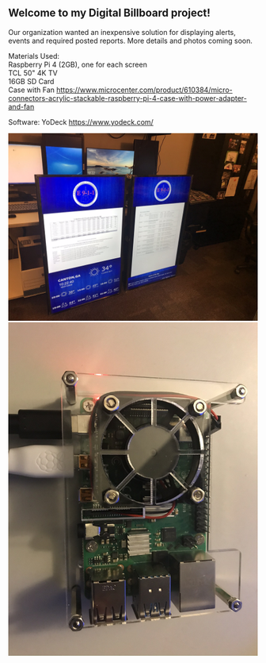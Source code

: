 ## Welcome to my Digital Billboard project!

Our organization wanted an inexpensive solution for displaying alerts, events and required posted reports. More details and photos coming soon.

Materials Used:<br>
Raspberry Pi 4 (2GB), one for each screen<br>
TCL 50" 4K TV<br>
16GB SD Card<br>
Case with Fan https://www.microcenter.com/product/610384/micro-connectors-acrylic-stackable-raspberry-pi-4-case-with-power-adapter-and-fan

Software:
YoDeck https://www.yodeck.com/


![alt text](TV1.JPEG "Box 1")
![alt text](PI.JPEG "Box 1")

